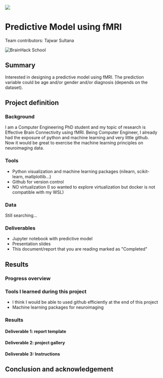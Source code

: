 [![](https://img.shields.io/badge/Visit-our%20project%20page-ff69b4)](https://school.brainhackmtl.org/project/template)

# Predictive Model using fMRI 

Team contributors: Tajwar Sultana

![BrainHack School](bhs2020.png)

## Summary 

Interested in designing a predictive model using fMRI. The prediction variable could be age and/or gender and/or diagnosis (depends on the dataset).

## Project definition 

### Background

I am a Computer Engineering PhD student and my topic of research is Effective Brain Connectivity using fMRI. Being Computer Engineer, I already had the exposure of python and machine learning and very little github. Now it would be great to exercise the machine learning principles on neuroimaging data. 

### Tools 

 - Python visualization and machine learning packages (nilearn, scikit-learn, matlplotlib...)
 - Github for version control 
 - NO virtualization (I so wanted to explore virtualization but docker is not compatible with my WSL)

### Data 

Still searching... 

### Deliverables

 - Jupyter notebook with predictive model 
 - Presentation slides
 - This document/report that you are reading marked as "Completed"  

## Results 

### Progress overview

 

### Tools I learned during this project

 * I think I would be able to used github efficiently at the end of this project
 * Machine learning packages for neuroimaging 
 
### Results 

#### Deliverable 1: report template



#### Deliverable 2: project gallery



#### Deliverable 3: Instructions 
 
 
 
 
## Conclusion and acknowledgement

